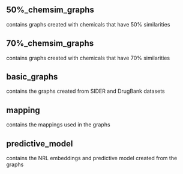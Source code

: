 ## 50%_chemsim_graphs
contains graphs created with chemicals that have 50% similarities
## 70%_chemsim_graphs
contains graphs created with chemicals that have 70% similarities
## basic_graphs
contains the graphs created from SIDER and DrugBank datasets
## mapping
contains the mappings used in the graphs
## predictive_model
contains the NRL embeddings and predictive model created from the graphs
